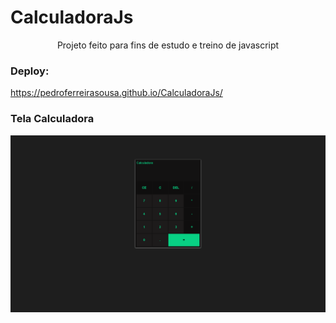 # CalculadoraJs
<p align=center> Projeto feito para fins de estudo e treino de javascript

### Deploy:
<a href=""> https://pedroferreirasousa.github.io/CalculadoraJs/ </a>

### Tela Calculadora
<img src="ImgForReadme/print.png">
